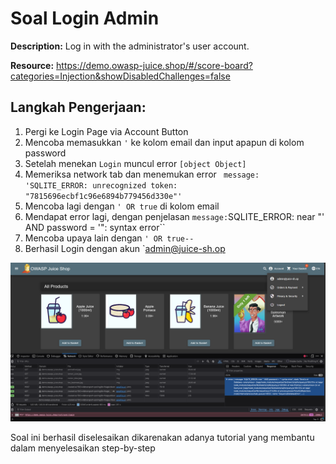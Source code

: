 # Soal Login Admin

**Description:** Log in with the administrator's user account.

**Resource:** https://demo.owasp-juice.shop/#/score-board?categories=Injection&showDisabledChallenges=false

## Langkah Pengerjaan:
1. Pergi ke Login Page via Account Button
2. Mencoba memasukkan `'` ke kolom email dan input apapun di kolom password
3. Setelah menekan `Login` muncul error `[object Object]`
4. Memeriksa network tab dan menemukan error ` message: 'SQLITE_ERROR: unrecognized token: "7815696ecbf1c96e6894b779456d330e"'`
5. Mencoba lagi dengan `' OR true` di kolom email
6. Mendapat error lagi, dengan penjelasan ` message: `SQLITE_ERROR: near "' AND password = '": syntax error``
7. Mencoba upaya lain dengan `' OR true--   `
8. Berhasil Login dengan akun `admin@juice-sh.op

![alt text](image1.png)

Soal ini berhasil diselesaikan dikarenakan adanya tutorial yang membantu dalam menyelesaikan step-by-step
